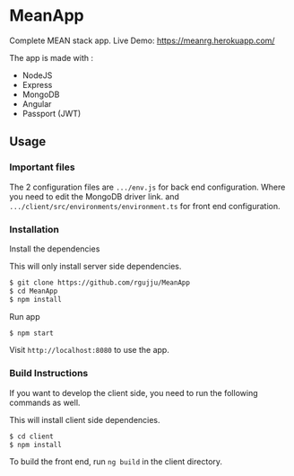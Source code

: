 # MeanApp
Complete MEAN stack app. Live Demo: https://meanrg.herokuapp.com/

The app is made with :
* NodeJS
* Express
* MongoDB
* Angular
* Passport (JWT)


## Usage

### Important files
The 2 configuration files are ```.../env.js``` for back end configuration. Where you need to edit the MongoDB driver link.
and ```.../client/src/environments/environment.ts``` for front end configuration.

### Installation

Install the dependencies

This will only install server side dependencies.
```sh
$ git clone https://github.com/rgujju/MeanApp
$ cd MeanApp
$ npm install
```
Run app

```sh
$ npm start
```
Visit ```http://localhost:8080``` to use the app.


### Build Instructions

If you want to develop the client side, you need to run the following commands as well.

This will install client side dependencies.
```sh
$ cd client
$ npm install
```

To build the front end, run ```ng build``` in the client directory.

